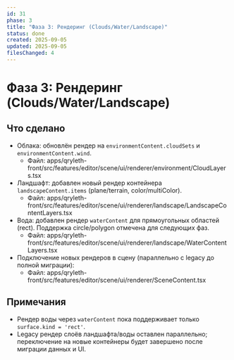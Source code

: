 ```yaml
---
id: 31
phase: 3
title: "Фаза 3: Рендеринг (Clouds/Water/Landscape)"
status: done
created: 2025-09-05
updated: 2025-09-05
filesChanged: 4
---
```


# Фаза 3: Рендеринг (Clouds/Water/Landscape)

## Что сделано
- Облака: обновлён рендер на `environmentContent.cloudSets` и `environmentContent.wind`.
  - Файл: apps/qryleth-front/src/features/editor/scene/ui/renderer/environment/CloudLayers.tsx
- Ландшафт: добавлен новый рендер контейнера `landscapeContent.items` (plane/terrain, color/multiColor).
  - Файл: apps/qryleth-front/src/features/editor/scene/ui/renderer/landscape/LandscapeContentLayers.tsx
- Вода: добавлен рендер `waterContent` для прямоугольных областей (rect). Поддержка circle/polygon отмечена для следующих фаз.
  - Файл: apps/qryleth-front/src/features/editor/scene/ui/renderer/landscape/WaterContentLayers.tsx
- Подключение новых рендеров в сцену (параллельно с legacy до полной миграции):
  - Файл: apps/qryleth-front/src/features/editor/scene/ui/renderer/SceneContent.tsx

## Примечания
- Рендер воды через `waterContent` пока поддерживает только `surface.kind = 'rect'`.
- Legacy рендер слоёв ландшафта/воды оставлен параллельно; переключение на новые контейнеры будет завершено после миграции данных и UI.

